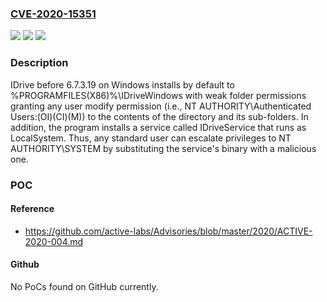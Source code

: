### [CVE-2020-15351](https://cve.mitre.org/cgi-bin/cvename.cgi?name=CVE-2020-15351)
![](https://img.shields.io/static/v1?label=Product&message=n%2Fa&color=blue)
![](https://img.shields.io/static/v1?label=Version&message=n%2Fa%20&color=brightgreen)
![](https://img.shields.io/static/v1?label=Vulnerability&message=n%2Fa&color=brightgreen)

### Description

IDrive before 6.7.3.19 on Windows installs by default to %PROGRAMFILES(X86)%\IDriveWindows with weak folder permissions granting any user modify permission (i.e., NT AUTHORITY\Authenticated Users:(OI)(CI)(M)) to the contents of the directory and its sub-folders. In addition, the program installs a service called IDriveService that runs as LocalSystem. Thus, any standard user can escalate privileges to NT AUTHORITY\SYSTEM by substituting the service's binary with a malicious one.

### POC

#### Reference
- https://github.com/active-labs/Advisories/blob/master/2020/ACTIVE-2020-004.md

#### Github
No PoCs found on GitHub currently.

